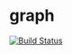 # graph
[![Build Status](https://travis-ci.org/nastyaNSK/graph.svg?branch=master)](https://travis-ci.org/nastyaNSK/graph)
